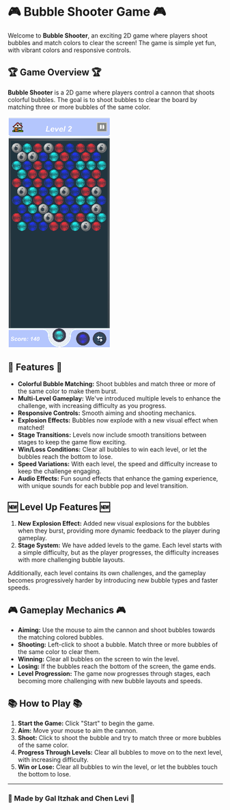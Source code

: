 # 🎮 Bubble Shooter Game 🎮

Welcome to **Bubble Shooter**, an exciting 2D game where players shoot bubbles and match colors to clear the screen! The game is simple yet fun, with vibrant colors and responsive controls.

## 🏆 Game Overview 🏆

**Bubble Shooter** is a 2D game where players control a cannon that shoots colorful bubbles. The goal is to shoot bubbles to clear the board by matching three or more bubbles of the same color.

![Game Screenshot](screenshots/Screenshot.png)

## 🚀 Features 🚀

- **Colorful Bubble Matching:** Shoot bubbles and match three or more of the same color to make them burst.
- **Multi-Level Gameplay:** We've introduced multiple levels to enhance the challenge, with increasing difficulty as you progress.
- **Responsive Controls:** Smooth aiming and shooting mechanics.
- **Explosion Effects:** Bubbles now explode with a new visual effect when matched!
- **Stage Transitions:** Levels now include smooth transitions between stages to keep the game flow exciting.
- **Win/Loss Conditions:** Clear all bubbles to win each level, or let the bubbles reach the bottom to lose.
- **Speed Variations:** With each level, the speed and difficulty increase to keep the challenge engaging.
- **Audio Effects:** Fun sound effects that enhance the gaming experience, with unique sounds for each bubble pop and level transition.

## 🆕 Level Up Features 🆕

1. **New Explosion Effect:** Added new visual explosions for the bubbles when they burst, providing more dynamic feedback to the player during gameplay.
2. **Stage System:** We have added levels to the game. Each level starts with a simple difficulty, but as the player progresses, the difficulty increases with more challenging bubble layouts.

Additionally, each level contains its own challenges, and the gameplay becomes progressively harder by introducing new bubble types and faster speeds.

## 🎮 Gameplay Mechanics 🎮

- **Aiming:** Use the mouse to aim the cannon and shoot bubbles towards the matching colored bubbles.
- **Shooting:** Left-click to shoot a bubble. Match three or more bubbles of the same color to clear them.
- **Winning:** Clear all bubbles on the screen to win the level.
- **Losing:** If the bubbles reach the bottom of the screen, the game ends.
- **Level Progression:** The game now progresses through stages, each becoming more challenging with new bubble layouts and speeds.

## 📚 How to Play 📚

1. **Start the Game:** Click "Start" to begin the game.
2. **Aim:** Move your mouse to aim the cannon.
3. **Shoot:** Click to shoot the bubble and try to match three or more bubbles of the same color.
4. **Progress Through Levels:** Clear all bubbles to move on to the next level, with increasing difficulty.
5. **Win or Lose:** Clear all bubbles to win the level, or let the bubbles touch the bottom to lose.

---

### 🌟 Made by Gal Itzhak and Chen Levi 🌟
